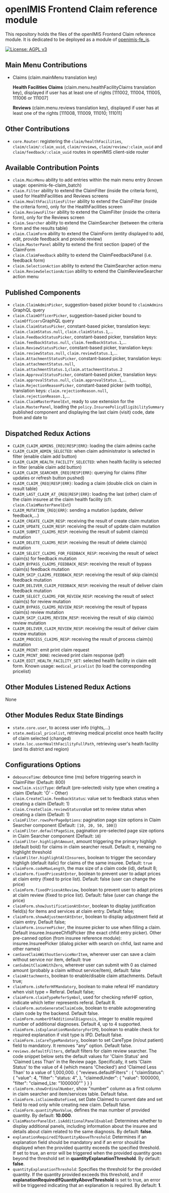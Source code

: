 # openIMIS Frontend Claim reference module

This repository holds the files of the openIMIS Frontend Claim reference module.
It is dedicated to be deployed as a module of [openimis-fe_js](https://github.com/openimis/openimis-fe_js).

[![License: AGPL v3](https://img.shields.io/badge/License-AGPL%20v3-blue.svg)](https://www.gnu.org/licenses/agpl-3.0)

## Main Menu Contributions

- Claims (claim.mainMenu translation key)

  **Health Facilities Claims** (claim.menu.healthFacilityClaims translation key), displayed if user has at least one of rights [111002, 111004, 111005, 111006 or 111007]

  **Reviews** (claim.menu.reviews translation key), displayed if user has at least one of the rights [111008, 111009, 111010; 111011]

## Other Contributions

- `core.Router`: registering the `claim/healthFacilities`, `claim/claim/:claim_uuid`, `claim/reviews`, `claim/review/:claim_uuid` and `claim/feedback/:claim_uuid` routes in openIMIS client-side router

## Available Contribution Points

- `claim.MainMenu` ability to add entries within the main menu entry (known usage: openimis-fe-claim_batch)
- `claim.Filter` ability to extend the ClaimFilter (inside the criteria form), used for HealthFacilities and Reviews screens
- `claim.HealthFacilitiesFilter` ability to extend the ClaimFilter (inside the criteria form), only for the HealthFacilities screen
- `claim.ReviewsFilter` ability to extend the ClaimFilter (inside the criteria form), only for the Reviews screen
- `claim.Searcher` ability to extend the ClaimSearcher (between the criteria form and the results table)
- `claim.ClaimForm` ability to extend the ClaimForm (entity displayed to add, edit, provide feedback and provide review)
- `claim.MasterPanel` ability to extend the first section (paper) of the ClaimForm
- `claim.ClaimFeedback` ability to extend the ClaimFeedbackPanel (i.e. feedback form)
- `claim.SelectionAction` ability to extend the ClaimSearcher action menu
- `claim.ReviewSelectionAction` ability to extend the ClaimReviewSearcher action menu

## Published Components

- `claim.ClaimAdminPicker`, suggestion-based picker bound to `claimAdmins` GraphQL query
- `claim.ClaimOfficerPicker`, suggestion-based picker bound to `claimOfficers`GraphQL query
- `claim.ClaimStatusPicker`, constant-based picker, translation keys: `claim.claimStatus.null`, `claim.claimStatus.1`,...
- `claim.FeedbackStatusPicker`, constant-based picker, translation keys: `claim.feedbackStatus.null`, `claim.feedbackStatus.1`,...
- `claim.ReviewStatusPicker`, constant-based picker, translation keys: `claim.reviewStatus.null`, `claim.reviewStatus.1`,...
- `claim.AttachmentStatusPicker`, constant-based picker, translation keys: `claim.attachmentStatus.null`, `claim.attachmentStatus.1`,`claim.attachmentStatus.2`
- `claim.ApprovalStatusPicker`, constant-based picker, translation keys: `claim.approvalStatus.null`, `claim.approvalStatus.1`,...
- `claim.RejectionReasonPicker`, constant-based picker (with tooltip), translation keys: `claim.rejectionReason.null`, `claim.rejectionReason.1`,...
- `claim.ClaimMasterPanelExt`, ready to use extension for the `claim.MasterPanel`, loading the `policy.InsureePolicyEligibilitySummary` published component and displaying the last claim (visit) code, date from and date to

## Dispatched Redux Actions

- `CLAIM_CLAIM_ADMINS_{REQ|RESP|ERR}`: loading the claim admins cache
- `CLAIM_CLAIM_ADMIN_SELECTED`: when claim administrator is selected in filter (enable claim add button)
- `CLAIM_CLAIM_HEALTH_FACILITY_SELECTED`: when health facility is selected in filter (enable claim add button)
- `CLAIM_CLAIM_SEARCHER_{REQ|RESP|ERR}`: querying for claims (filter updates or refresh button pushed)
- `CLAIM_CLAIM_{REQ|RESP|ERR}`: loading a claim (double click on claim in result table)
- `CLAIM_LAST_CLAIM_AT_{REQ|RESP|ERR}`: loading the last (other) claim of the claim insuree at the claim health facility (cfr. `claim.ClaimMasterPanelExt`)
- `CLAIM_MUTATION_{REQ|ERR}`: sending a mutation (update, deliver feedback,...)
- `CLAIM_CREATE_CLAIM_RESP`: receiving the result of create claim mutation
- `CLAIM_UPDATE_CLAIM_RESP`: receiving the result of update claim mutation
- `CLAIM_SUBMIT_CLAIMS_RESP`: receiving the result of submit claim(s) mutation
- `CLAIM_DELETE_CLAIMS_RESP`: receiving the result of delete claim(s) mutation
- `CLAIM_SELECT_CLAIMS_FOR_FEEDBACK_RESP`: receiving the result of select claim(s) for feedback mutation
- `CLAIM_BYPASS_CLAIMS_FEEDBACK_RESP`: receiving the result of bypass claim(s) feedback mutation
- `CLAIM_SKIP_CLAIMS_FEEDBACK_RESP`: receiving the result of skip claim(s) feedback mutation
- `CLAIM_DELIVER_CLAIM_FEEDBACK_RESP`: receiving the result of deliver claim feedback mutation
- `CLAIM_SELECT_CLAIMS_FOR_REVIEW_RESP`: receiving the result of select claim(s) for review mutation
- `CLAIM_BYPASS_CLAIMS_REVIEW_RESP`: receiving the result of bypass claim(s) review mutation
- `CLAIM_SKIP_CLAIMS_REVIEW_RESP`: receiving the result of skip claim(s) review mutation
- `CLAIM_DELIVER_CLAIM_REVIEW_RESP`: receiving the result of deliver claim review mutation
- `CLAIM_PROCESS_CLAIMS_RESP`: receiving the result of process claim(s) mutation
- `CLAIM_PRINT`: emit print claim request
- `CLAIM_PRINT_DONE`: recieved print claim response (pdf)
- `CLAIM_EDIT_HEALTH_FACILITY_SET`: selected health facility in claim edit form. Known usage: `medical_pricelist` (to load the corresponding pricelist)

## Other Modules Listened Redux Actions

None

## Other Modules Redux State Bindings

- `state.core.user`, to access user info (rights,...)
- `state.medical_pricelist`, retrieving medical pricelist once health facility of claim selected (changed)
- `state.loc.userHealthFacilityFullPath`, retrieving user's heath facility (and its district and region)

## Configurations Options

- `debounceTime`: debounce time (ms) before triggering search in ClaimFilter (Default: 800)
- `newClaim.visitType`: default (pre-selected) visity type when creating a claim (Default: 'O' - Other)
- `claim.CreateClaim.feedbackStatus`: value set to feedback status when creating a claim (Default: 1)
- `claim.CreateClaim.reviewStatus`value set to review status when creating a claim (Default: 1)
- `claimFilter.rowsPerPageOptions`: pagination page size options in Claim Searcher component (Default: `[10, 20, 50, 100]`)
- `claimFilter.defaultPageSize`, pagination pre-selected page size options in Claim Searcher component (Default: `10`)
- `claimFilter.highlightAmount`, amount triggering the primary highligh (default bold) for claims in claim searcher result. Default: `0`, menaing no highlight threshold
- `claimFilter.highlightAltInsurees`, boolean to trigger the secondary highligh (default italic) for claims of the same insuree. Default: `true`
- `claimForm.codeMaxLength`, the max size of a claim code (id), default 8;
- `claimForm.fixedPricesAtEnter`, boolean to prevent user to adapt prices at claim entry (fixed to price list). Default: false (user can change the price)
- `claimForm.fixedPricesAtReview`, boolean to prevent user to adapt prices at claim review (fixed to price list). Default: false (user can change the price)
- `claimForm.showJustificationAtEnter`, boolean to display justification field(s) for items and services at claim entry. Default false;
- `claimForm.showAdjustmentAtEnter`, boolean to display adjustment field at claim entry. Default false;
- `claimForm.insureePicker`, the insuree picker to use when filling a claim. Default insuree.InsureeChfIdPicker (the exact chfid entry picker). Other pre-canned option (from insuree reference module): insuree.InsureePicker (dialog picker with search on chfid, last name and other names)
- `canSaveClaimWithoutServiceNorItem`, wherever user can save a claim without service nor item, default: true
- `canSubmitClaimWithZero`, wherever user can submit with 0 as claimed amount (probably a claim without service/item), default: false
- `claimAttachments`, boolean to enable/disable claim attachments. Default true;
- `claimForm.isReferHFMandatory`, boolean to make referal HF mandatory when visit type = Referal. Default false;
- `claimForm.claimTypeReferSymbol`, used for checking referHF option, indicate which letter represents referal. Default R.
- `claimForm.autoGenerateClaimCode`, boolean to enable autogenerating claim code by the backend. Default false.
- `claimForm.numberOfAdditionalDiagnosis`, integer to enable required number of additional diagnoses. Default 4, up to 4 supported.
- `claimForm.isExplanationMandatoryForIPD`, boolean to enable check for required explanation if visit type is IPD. Default false.
- `claimForm.isCareTypeMandatory`, boolean to set CareType (in/out patient) field to mandatory. It removes "any" option. Default false.
- `reviews.defaultFilters`, default filters for claim review searcher. The code snippet below sets the default values for 'Claim Status' and 'Claimed Less Than' in the Review page. Specifically, it sets 'Claim Status' to the value of 4 (which means 'Checked') and 'Claimed Less Than' to a value of 1,000,000.
  {
    "reviews.defaultFilters" : {
        "claimStatus": {
            "value": 4,
            "filter": "status: 4",
        },
        "claimedUnder": {
            "value": 1000000,
            "filter": "claimed_Lte: \"1000000\""
        }
    }
  }
- `claimForm.showOrdinalNumber`, show "number" column as a first column in claim searcher and item/services table. Default false.
- `claimForm.isClaimedDateFixed`, set Date Claimed to current date and set field to read only while creating new claim. Default false.
- `claimForm.quantityMaxValue`, defines the max number of provided quantity. By default: __10.000__.
- `ClaimMasterPanelExt.isAdditionalPanelEnabled`: Determines whether to display additional panels, including information about the insuree and details about claim related to the same diagnosis. By default: __false__.
- `explanationRequiredIfQuantityAboveThreshold`: Determines if an explanation field should be mandatory and if an error should be displayed when the provided quantity exceeds the specified threshold. If set to true, an error will be triggered when the provided quantity goes beyond the threshold set in __quantityExplanationThreshold__. By default: __false__.
- `quantityExplanationThreshold`: Specifies the threshold for the provided quantity. If the quantity provided exceeds this threshold, and if __explanationRequiredIfQuantityAboveThreshold__ is set to true, an error will be triggered indicating that an explanation is required. By default: __1__.
